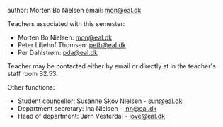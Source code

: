 author: Morten Bo Nielsen
email: mon@eal.dk

Teachers associated with this semester:

* Morten Bo Nielsen: <a href="mailto:mon@eal.dk">mon@eal.dk</a>
* Peter Liljehof Thomsen: <a href="mailto:peth@eal.dk">peth@eal.dk</a>
* Per Dahlstrøm: <a href="mailto:pda@eal.dk">pda@eal.dk</a>

Teacher may be contacted either by email or directly at in the teacher's staff room B2.53.

Other functions:

* Student councellor: Susanne Skov Nielsen - <a href="mailto:sun@eal.dk">sun@eal.dk</a>
* Department secretary: Ina Nielsen - <a href="mailto:inn@eal.dk">inn@eal.dk</a>
* Head of department: Jørn Vesterdal - <a href="mailto:jove@eal.dk">jove@eal.dk</a>
